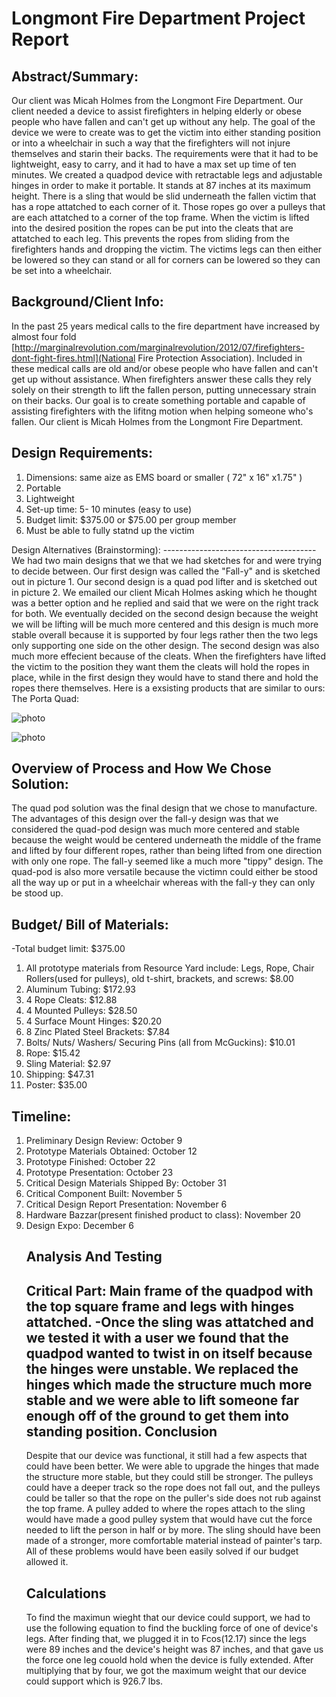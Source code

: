 Longmont Fire Department Project Report
=================
Abstract/Summary:
---------------------
Our client was Micah Holmes from the Longmont Fire Department. Our client needed a device to assist firefighters in helping elderly or obese people who have fallen and can't get up without any help. The goal of the device we were to create was to get the victim into either standing position or into a wheelchair in such a way that the firefighters will not injure themselves and starin their backs. The requirements were that it had to be lightweight, easy to carry, and it had to have a max set up time of ten minutes. We created a quadpod device with retractable legs and adjustable hinges in order to make it portable. It stands at 87 inches at its maximum height. There is a sling that would be slid underneath the fallen victim that has a rope attatched to each corner of it. Those ropes go over a pulleys that are each attatched to a corner of the top frame. When the victim is lifted into the desired position the ropes can be put into the cleats that are attatched to each leg. This prevents the ropes from sliding from the firefighters hands and dropping the victim. The victims legs can then either be lowered so they can stand or all for corners can be lowered so they can be set into a wheelchair. 

Background/Client Info:
-----------------------
  In the past 25 years medical calls to the fire department have increased by almost four fold [http://marginalrevolution.com/marginalrevolution/2012/07/firefighters-dont-fight-fires.html](National Fire Protection Association). Included in these medical calls are old and/or obese people who have fallen and can't get up without assistance. When firefighters answer these calls they rely solely on their strength to lift the fallen person, putting unnecessary strain on their backs. Our goal is to create something portable and capable of assisting firefighters with the lifitng motion when helping someone who's fallen. Our client is Micah Holmes from the Longmont Fire Department.

Design Requirements:
---------------------
<ol>
<li>Dimensions: same aize as EMS board or smaller ( 72" x 16" x1.75" )</li>
<li>Portable</li> 
<li>Lightweight</li> 
<li>Set-up time: 5- 10 minutes (easy to use)</li>
<li>Budget limit: $375.00 or $75.00 per group member</li> 
<li>Must be able to fully statnd up the victim</li> 
</ol>
Design Alternatives (Brainstorming):
--------------------------------------
  We had two main designs that we that we had sketches for and were trying to decide between. Our first design was called the "Fall-y" and is sketched out in picture 1. Our second design is a quad pod lifter and is sketched out in picture 2. We emailed our client Micah Holmes asking which he thought was a better option and he replied and said that we were on the right track for both. We eventually decided on the second design because the weight we will be lifting will be much more centered and this design is much more stable overall because it is supported by four legs rather then the two legs only supporting one side on the other design. The second design was also much more effecient because of the cleats. When the firefighters have lifted the victim to the position they want them the cleats will hold the ropes in place, while in the first design they would have to stand there and hold the ropes there themselves. Here is a exsisting products that are similar to ours:
  The Porta Quad: 
  
  ![photo](http://www.reidlifting.com/wp-content/themes/v1/products/portaquad_.jpg)
  
  
![photo](https://cloud.githubusercontent.com/assets/9001064/4530174/57618286-4d7e-11e4-9a9a-c516f5e41c5a.JPG)

Overview of Process and How We Chose Solution:
-----------------------------------------------
The quad pod solution was the final design that we chose to manufacture. The advantages of this design over the fall-y design was that we considered the quad-pod design was much more centered and stable because the weight would be centered underneath the middle of the frame and lifted by four different ropes, rather than being lifted from one direction with only one rope. The fall-y seemed like a much more "tippy" design. The quad-pod is also more versatile because the victimn could either be stood all the way up or put in a wheelchair whereas with the fall-y they can only be stood up. 

Budget/ Bill of Materials: 
------------------------------
-Total budget limit: $375.00
<ol>
<li>All prototype materials from Resource Yard include: Legs, Rope, Chair Rollers(used for pulleys), old t-shirt, brackets, and screws: $8.00
<li> Aluminum Tubing: $172.93
<li> 4 Rope Cleats: $12.88
<li> 4 Mounted Pulleys: $28.50
<li> 4 Surface Mount Hinges: $20.20
<li> 8 Zinc Plated Steel Brackets: $7.84
<li> Bolts/ Nuts/ Washers/ Securing Pins (all from McGuckins): $10.01
<li> Rope: $15.42
<li> Sling Material: $2.97
<li> Shipping: $47.31
<li> Poster: $35.00
</ol>

Timeline:
------------------
<ol>
<li>Preliminary Design Review: October 9
<li>Prototype Materials Obtained: October 12
<li>Prototype Finished: October 22
<li>Prototype Presentation: October 23
<li>Critical Design Materials Shipped By: October 31
<li>Critical Component Built: November 5
<li>Critical Design Report Presentation: November 6
<li>Hardware Bazzar(present finished product to class): November 20
<li>Design Expo: December 6

Analysis And Testing 
-------------------------
Critical Part: Main frame of the quadpod with the top square frame and legs with hinges attatched.
     -Once the sling was attatched and we tested it with a user we found that the quadpod wanted to twist in on itself because the hinges were unstable. We replaced the hinges which made the structure much more stable and we were able to lift someone far enough off of the ground to get them into standing position.
Conclusion
------------------------------------------------
Despite that our device was functional, it still had a few aspects that could have been better.  We were able to upgrade the hinges that made the structure more stable, but they could still be stronger.  The pulleys could have a deeper track so the rope does not fall out, and the pulleys could be taller so that the rope on the puller's side does not rub against the top frame.  A pulley added to where the ropes attach to the sling would have made a good pulley system that would have cut the force needed to lift the person in half or by more.  The sling should have been made of a stronger, more comfortable material instead of painter's tarp.  All of these problems would have been easily solved if our budget allowed it.  
     
Calculations
---------------------------------
To find the maximun wieght that our device could support, we had to use the following equation to find the buckling force of one of device's legs.  After finding that, we plugged it in to Fcos(12.17) since the legs were 89 inches and the device's height was 87 inches, and that gave us the force one leg couold hold when the device is fully extended.  After multiplying that by four, we got the maximum weight that our device could support which is 926.7 lbs.

